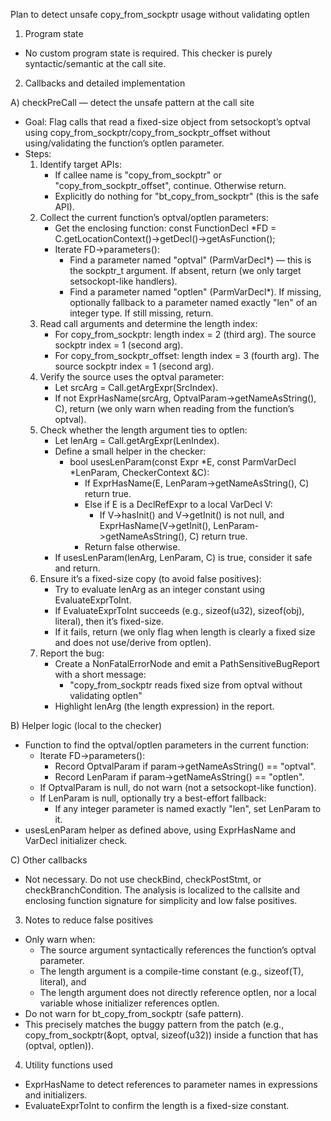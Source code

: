 Plan to detect unsafe copy_from_sockptr usage without validating optlen

1) Program state
- No custom program state is required. This checker is purely syntactic/semantic at the call site.

2) Callbacks and detailed implementation

A) checkPreCall — detect the unsafe pattern at the call site
- Goal: Flag calls that read a fixed-size object from setsockopt’s optval using copy_from_sockptr/copy_from_sockptr_offset without using/validating the function’s optlen parameter.
- Steps:
  1. Identify target APIs:
     - If callee name is "copy_from_sockptr" or "copy_from_sockptr_offset", continue. Otherwise return.
     - Explicitly do nothing for "bt_copy_from_sockptr" (this is the safe API).
  2. Collect the current function’s optval/optlen parameters:
     - Get the enclosing function: const FunctionDecl *FD = C.getLocationContext()->getDecl()->getAsFunction();
     - Iterate FD->parameters():
       - Find a parameter named "optval" (ParmVarDecl*) — this is the sockptr_t argument. If absent, return (we only target setsockopt-like handlers).
       - Find a parameter named "optlen" (ParmVarDecl*). If missing, optionally fallback to a parameter named exactly "len" of an integer type. If still missing, return.
  3. Read call arguments and determine the length index:
     - For copy_from_sockptr: length index = 2 (third arg). The source sockptr index = 1 (second arg).
     - For copy_from_sockptr_offset: length index = 3 (fourth arg). The source sockptr index = 1 (second arg).
  4. Verify the source uses the optval parameter:
     - Let srcArg = Call.getArgExpr(SrcIndex).
     - If not ExprHasName(srcArg, OptvalParam->getNameAsString(), C), return (we only warn when reading from the function’s optval).
  5. Check whether the length argument ties to optlen:
     - Let lenArg = Call.getArgExpr(LenIndex).
     - Define a small helper in the checker:
       - bool usesLenParam(const Expr *E, const ParmVarDecl *LenParam, CheckerContext &C):
         - If ExprHasName(E, LenParam->getNameAsString(), C) return true.
         - Else if E is a DeclRefExpr to a local VarDecl V:
           - If V->hasInit() and V->getInit() is not null, and ExprHasName(V->getInit(), LenParam->getNameAsString(), C) return true.
         - Return false otherwise.
     - If usesLenParam(lenArg, LenParam, C) is true, consider it safe and return.
  6. Ensure it’s a fixed-size copy (to avoid false positives):
     - Try to evaluate lenArg as an integer constant using EvaluateExprToInt.
     - If EvaluateExprToInt succeeds (e.g., sizeof(u32), sizeof(obj), literal), then it’s fixed-size.
     - If it fails, return (we only flag when length is clearly a fixed size and does not use/derive from optlen).
  7. Report the bug:
     - Create a NonFatalErrorNode and emit a PathSensitiveBugReport with a short message:
       - "copy_from_sockptr reads fixed size from optval without validating optlen"
     - Highlight lenArg (the length expression) in the report.

B) Helper logic (local to the checker)
- Function to find the optval/optlen parameters in the current function:
  - Iterate FD->parameters():
    - Record OptvalParam if param->getNameAsString() == "optval".
    - Record LenParam if param->getNameAsString() == "optlen".
  - If OptvalParam is null, do not warn (not a setsockopt-like function).
  - If LenParam is null, optionally try a best-effort fallback:
    - If any integer parameter is named exactly "len", set LenParam to it.
- usesLenParam helper as defined above, using ExprHasName and VarDecl initializer check.

C) Other callbacks
- Not necessary. Do not use checkBind, checkPostStmt, or checkBranchCondition. The analysis is localized to the callsite and enclosing function signature for simplicity and low false positives.

3) Notes to reduce false positives
- Only warn when:
  - The source argument syntactically references the function’s optval parameter.
  - The length argument is a compile-time constant (e.g., sizeof(T), literal), and
  - The length argument does not directly reference optlen, nor a local variable whose initializer references optlen.
- Do not warn for bt_copy_from_sockptr (safe pattern).
- This precisely matches the buggy pattern from the patch (e.g., copy_from_sockptr(&opt, optval, sizeof(u32)) inside a function that has (optval, optlen)).

4) Utility functions used
- ExprHasName to detect references to parameter names in expressions and initializers.
- EvaluateExprToInt to confirm the length is a fixed-size constant.
